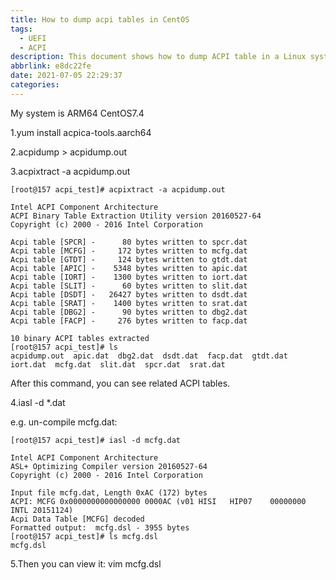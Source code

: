 ```yaml
---
title: How to dump acpi tables in CentOS
tags:
  - UEFI
  - ACPI
description: This document shows how to dump ACPI table in a Linux system
abbrlink: e8dc22fe
date: 2021-07-05 22:29:37
categories:
---
```


My system is ARM64 CentOS7.4

1.yum install acpica-tools.aarch64

2.acpidump > acpidump.out 
  
3.acpixtract -a acpidump.out
```
[root@157 acpi_test]# acpixtract -a acpidump.out

Intel ACPI Component Architecture
ACPI Binary Table Extraction Utility version 20160527-64
Copyright (c) 2000 - 2016 Intel Corporation

Acpi table [SPCR] -      80 bytes written to spcr.dat
Acpi table [MCFG] -     172 bytes written to mcfg.dat
Acpi table [GTDT] -     124 bytes written to gtdt.dat
Acpi table [APIC] -    5348 bytes written to apic.dat
Acpi table [IORT] -    1300 bytes written to iort.dat
Acpi table [SLIT] -      60 bytes written to slit.dat
Acpi table [DSDT] -   26427 bytes written to dsdt.dat
Acpi table [SRAT] -    1400 bytes written to srat.dat
Acpi table [DBG2] -      90 bytes written to dbg2.dat
Acpi table [FACP] -     276 bytes written to facp.dat

10 binary ACPI tables extracted
[root@157 acpi_test]# ls
acpidump.out  apic.dat  dbg2.dat  dsdt.dat  facp.dat  gtdt.dat  iort.dat  mcfg.dat  slit.dat  spcr.dat  srat.dat

```
   After this command, you can see related ACPI tables.

4.iasl -d *.dat

e.g. un-compile mcfg.dat:
```
[root@157 acpi_test]# iasl -d mcfg.dat

Intel ACPI Component Architecture
ASL+ Optimizing Compiler version 20160527-64
Copyright (c) 2000 - 2016 Intel Corporation

Input file mcfg.dat, Length 0xAC (172) bytes
ACPI: MCFG 0x0000000000000000 0000AC (v01 HISI   HIP07    00000000 INTL 20151124)
Acpi Data Table [MCFG] decoded
Formatted output:  mcfg.dsl - 3955 bytes
[root@157 acpi_test]# ls mcfg.dsl
mcfg.dsl
```

5.Then you can view it: vim mcfg.dsl
